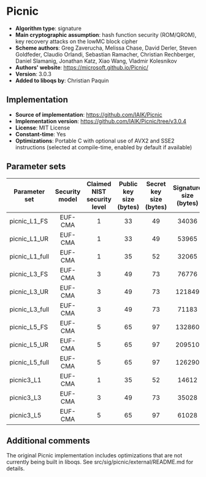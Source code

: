 Picnic
======

- **Algorithm type**: signature
- **Main cryptographic assumption**: hash function security (ROM/QROM), key recovery attacks on the lowMC block cipher
- **Scheme authors**: Greg Zaverucha, Melissa Chase, David Derler, Steven Goldfeder, Claudio Orlandi, Sebastian Ramacher, Christian Rechberger, Daniel Slamanig, Jonathan Katz, Xiao Wang, Vladmir Kolesnikov
- **Authors' website**: https://microsoft.github.io/Picnic/
- **Version**: 3.0.3
- **Added to liboqs by**: Christian Paquin

Implementation
--------------

- **Source of implementation**: https://github.com/IAIK/Picnic
- **Implementation version**: https://github.com/IAIK/Picnic/tree/v3.0.4
- **License**: MIT License
- **Constant-time**: Yes
- **Optimizations**: Portable C with optional use of AVX2 and SSE2 instructions (selected at compile-time, enabled by default if available)

Parameter sets
--------------

| Parameter set   | Security model | Claimed NIST security level | Public key size (bytes) | Secret key size (bytes) | Signature size (bytes) |
|-----------------|:--------------:|:---------------------------:|:-----------------------:|:-----------------------:|:----------------------:|
| picnic_L1_FS    |     EUF-CMA    |              1              |            33           |            49           |          34036         |
| picnic_L1_UR    |     EUF-CMA    |              1              |            33           |            49           |          53965         |
| picnic_L1_full  |     EUF-CMA    |              1              |            35           |            52           |          32065         |
| picnic_L3_FS    |     EUF-CMA    |              3              |            49           |            73           |          76776         |
| picnic_L3_UR    |     EUF-CMA    |              3              |            49           |            73           |         121849         |
| picnic_L3_full  |     EUF-CMA    |              3              |            49           |            73           |          71183         |
| picnic_L5_FS    |     EUF-CMA    |              5              |            65           |            97           |         132860         |
| picnic_L5_UR    |     EUF-CMA    |              5              |            65           |            97           |         209510         |
| picnic_L5_full  |     EUF-CMA    |              5              |            65           |            97           |         126290         |
| picnic3_L1      |     EUF-CMA    |              1              |            35           |            52           |          14612         |
| picnic3_L3      |     EUF-CMA    |              3              |            49           |            73           |          35028         |
| picnic3_L5      |     EUF-CMA    |              5              |            65           |            97           |          61028         |

Additional comments
-------------------

The original Picnic implementation includes optimizations that are not currently being built in liboqs. See src/sig/picnic/external/README.md for details.
